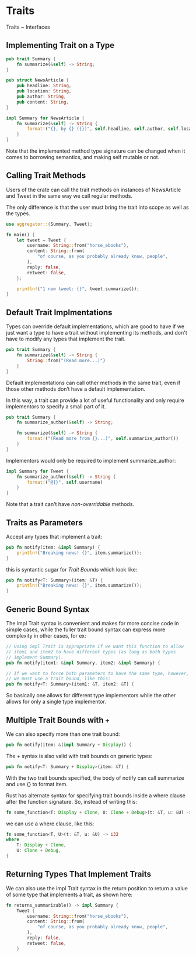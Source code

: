 # Traits

Traits ~ Interfaces

## Implementing Trait on a Type

```rust
pub trait Summary {
    fn summarize(&self) -> String;
}

pub struct NewsArticle {
    pub headline: String,
    pub location: String,
    pub author: String,
    pub content: String,
}

impl Summary for NewsArticle {
    fn summarize(&self) -> String {
        format!("{}, by {} ({})", self.headline, self.author, self.location)
    }
}
```

Note that the implemented method type signature can be changed when it
comes to borrowing semantics, and making self mutable or not.

## Calling Trait Methods

Users of the crate can call the trait methods on instances of NewsArticle
and Tweet in the same way we call regular methods.

The only difference is that the user must bring the trait into scope
as well as the types.

```rust
use aggregator::{Summary, Tweet};

fn main() {
    let tweet = Tweet {
        username: String::from("horse_ebooks"),
        content: String::from(
            "of course, as you probably already know, people",
        ),
        reply: false,
        retweet: false,
    };

    println!("1 new tweet: {}", tweet.summarize());
}
```

## Default Trait Implmentations

Types can override default implementations, which are good to have
if we just want a type to have a trait without implementing its
methods, and don't have to modify any types that implement the trait.

```rust
pub trait Summary {
    fn summarize(&self) -> String {
        String::from("(Read more...)")
    }
}
```

Default implementations can call other methods in the same trait, even
if those other methods don’t have a default implementation.

In this way, a trait can provide a lot of useful functionality and
only require implementors to specify a small part of it.

```rust
pub trait Summary {
    fn summarize_author(&self) -> String;

    fn summarize(&self) -> String {
        format!("(Read more from {}...)", self.summarize_author())
    }
}
```

Implementors would only be required to implement summarize_author:

```rust
impl Summary for Tweet {
    fn summarize_author(&self) -> String {
        format!("@{}", self.username)
    }
}
```

Note that a trait can't have _non-overridable_ methods.

## Traits as Parameters

Accept any types that implement a trait:

```rust
pub fn notify(item: &impl Summary) {
    println!("Breaking news! {}", item.summarize());
}
```

this is syntantic sugar for _Trait Bounds_ which look like:

```rust
pub fn notify<T: Summary>(item: &T) {
    println!("Breaking news! {}", item.summarize());
}
```

## Generic Bound Syntax

The impl Trait syntax is convenient and makes for more concise code in
simple cases, while the fuller trait bound syntax can express more
complexity in other cases, for ex:

```rust
// Using impl Trait is appropriate if we want this function to allow
// item1 and item2 to have different types (as long as both types
// implement Summary).
pub fn notify(item1: &impl Summary, item2: &impl Summary) {

// If we want to force both parameters to have the same type, however,
// we must use a trait bound, like this:
pub fn notify<T: Summary>(item1: &T, item2: &T) {
```

So basically one allows for different type implementors while the
other allows for only a single type implementor.

## Multiple Trait Bounds with `+`

We can also specify more than one trait bound:

```rust
pub fn notify(item: &(impl Summary + Display)) {
```

The + syntax is also valid with trait bounds on generic types:

```rust
pub fn notify<T: Summary + Display>(item: &T) {
```

With the two trait bounds specified, the body of notify can call summarize and use {} to format item.

Rust has alternate syntax for specifying trait bounds inside a where clause after the function signature. So, instead of writing this:

```rust
fn some_function<T: Display + Clone, U: Clone + Debug>(t: &T, u: &U) -> i32 {
```

we can use a where clause, like this:

```rust
fn some_function<T, U>(t: &T, u: &U) -> i32
where
    T: Display + Clone,
    U: Clone + Debug,
{
```

## Returning Types That Implement Traits

We can also use the impl Trait syntax in the return position to return a value of some type that implements a trait, as shown here:

```rust
fn returns_summarizable() -> impl Summary {
    Tweet {
        username: String::from("horse_ebooks"),
        content: String::from(
            "of course, as you probably already know, people",
        ),
        reply: false,
        retweet: false,
    }
```
